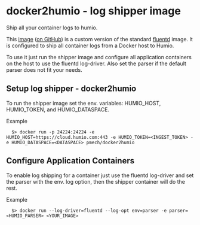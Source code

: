 
# docker2humio - log shipper image

Ship all your container logs to humio.

This [image](https://hub.docker.com/r/pmech/docker2humio/) ([on GitHub](https://github.com/pmech/docker2humio)) is a custom version of the standard [fluentd](https://hub.docker.com/r/fluent/fluentd/) image.  It is configured to ship all container logs from a Docker host to Humio.

To use it just run the shipper image and configure all application containers on the host to use the fluentd log-driver. Also set the parser if the default parser does not fit your needs.


## Setup log shipper - docker2humio

To run the shipper image set the env. variables: HUMIO_HOST, HUMIO_TOKEN, and HUMIO_DATASPACE.

Example
```
  $> docker run -p 24224:24224 -e HUMIO_HOST=https://cloud.humio.com:443 -e HUMIO_TOKEN=<INGEST_TOKEN> -e HUMIO_DATASPACE=<DATASPACE> pmech/docker2humio
```


## Configure Application Containers

To enable log shipping for a container just use the fluentd log-driver and set the parser with the env. log option, then the shipper container will do the rest.

Example
```
  $> docker run --log-driver=fluentd --log-opt env=parser -e parser=<HUMIO_PARSER> <YOUR_IMAGE>
```
